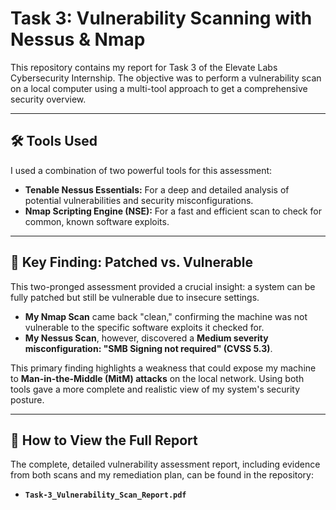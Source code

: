 # Task 3: Vulnerability Scanning with Nessus & Nmap

This repository contains my report for Task 3 of the Elevate Labs Cybersecurity Internship. The objective was to perform a vulnerability scan on a local computer using a multi-tool approach to get a comprehensive security overview.

---

## 🛠️ Tools Used

I used a combination of two powerful tools for this assessment:
* **Tenable Nessus Essentials:** For a deep and detailed analysis of potential vulnerabilities and security misconfigurations.
* **Nmap Scripting Engine (NSE):** For a fast and efficient scan to check for common, known software exploits.

---

## 🔬 Key Finding: Patched vs. Vulnerable

This two-pronged assessment provided a crucial insight: a system can be fully patched but still be vulnerable due to insecure settings.

* **My Nmap Scan** came back "clean," confirming the machine was not vulnerable to the specific software exploits it checked for.
* **My Nessus Scan**, however, discovered a **Medium severity misconfiguration: "SMB Signing not required" (CVSS 5.3)**.

This primary finding highlights a weakness that could expose my machine to **Man-in-the-Middle (MitM) attacks** on the local network. Using both tools gave a more complete and realistic view of my system's security posture.

---

## 📄 How to View the Full Report

The complete, detailed vulnerability assessment report, including evidence from both scans and my remediation plan, can be found in the repository:
* **`Task-3_Vulnerability_Scan_Report.pdf`**
